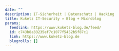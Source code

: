 ```yaml
---
date: ""
description: IT-Sicherheit | Datenschutz | Hacking
title: Kuketz IT-Security » Blog + Microblog
params:
  feedlink: https://www.kuketz-blog.de/feed/
  id: c743b8a33235ef7c1077f5452b5f87c1
  link: https://www.kuketz-blog.de
  blogrolls: []
---
```

